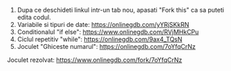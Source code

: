 1. Dupa ce deschideti linkul intr-un tab nou, apasati "Fork this" ca sa puteti edita codul. 
2. Variabile si tipuri de date: https://onlinegdb.com/yYRjSKkRN
3. Conditionalul "if else": https://www.onlinegdb.com/RVjMHkCPu
4. Ciclul repetitiv "while": https://onlinegdb.com/9ax4_TQsN
5. Joculet "Ghiceste numarul": https://onlinegdb.com/7oYfqCrNz

Joculet rezolvat: https://www.onlinegdb.com/fork/7oYfqCrNz
